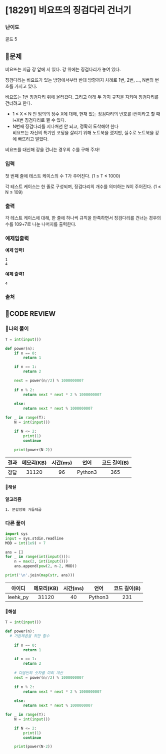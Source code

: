 # [18291] 비요뜨의 징검다리 건너기

### **난이도**
골드 5
## **📝문제**
비요뜨는 지금 강 앞에 서 있다. 강 위에는 징검다리가 놓여 있다.

징검다리는 비요뜨가 있는 방향에서부터 반대 방향까지 차례로 1번, 2번, ..., N번의 번호를 가지고 있다.

비요뜨는 1번 징검다리 위에 올라갔다. 그리고 아래 두 가지 규칙을 지키며 징검다리를 건너려고 한다.

- 1 ≤ X ≤ N 인 임의의 정수 X에 대해, 현재 있는 징검다리의 번호를 i번이라고 할 때 i+X번 징검다리로 뛸 수 있다.
- N번째 징검다리를 지나쳐선 안 되고, 정확히 도착해야 한다   
비요뜨는 자신의 특기인 코딩을 살리기 위해 노트북을 켰지만, 실수로 노트북을 강에 빠뜨리고 말았다.

비요뜨를 대신해 강을 건너는 경우의 수를 구해 주자!
### **입력**
첫 번째 줄에 테스트 케이스의 수 T가 주어진다. (1 ≤ T ≤ 1000)

각 테스트 케이스는 한 줄로 구성되며, 징검다리의 개수를 의미하는 N이 주어진다. (1 ≤ N ≤ 109)
### **출력**
각 테스트 케이스에 대해, 한 줄에 하나씩 규칙을 만족하면서 징검다리를 건너는 경우의 수를 109+7로 나눈 나머지를 출력한다.
### **예제입출력**

**예제 입력1**

```
1
4
```

**예제 출력1**

```
4
```
### **출처**

## **🧐CODE REVIEW**

### **🧾나의 풀이**

```python
T = int(input())

def power(n):
    if n == 0:
        return 1

    if n == 1:
        return 2

    next = power(n//2) % 1000000007
    
    if n % 2:
        return next * next * 2 % 1000000007
    
    else:
        return next * next % 1000000007

for _ in range(T):
    N = int(input())

    if N <= 2:
        print(1)
        continue

    print(power(N-2))
```

결과	| 메모리(KB) |	시간(ms) |	언어 |	코드 길이(B)
:----:|:-----:|:-----:|:-----:|:--------:
정답|31120|96|Python3|365
#### **📝해설**

**알고리즘**
```
1. 분할정복 거듭제곱
```

### **다른 풀이**

```python
import sys
input = sys.stdin.readline
MOD = int(1e9) + 7

ans = []
for _ in range(int(input())):
    n = max(2, int(input()))
    ans.append(pow(2, n-2, MOD))

print('\n'.join(map(str, ans)))
```

아이디 | 메모리(KB) |	시간(ms) |	언어 |	코드 길이(B) 
:-----:|:-----:|:-----:|:----:|:--------:
leehk_py|31120|40|Python3|231
#### **📝해설**

```python
T = int(input())

def power(n):
  # 거듭제곱을 위한 함수
  
    if n == 0:
        return 1

    if n == 1:
        return 2
    
    # 다음번의 숫자를 미리 계산
    next = power(n//2) % 1000000007
    
    if n % 2:
        return next * next * 2 % 1000000007
    
    else:
        return next * next % 1000000007

for _ in range(T):
    N = int(input())

    if N <= 2:
        print(1)
        continue

    print(power(N-2))
```